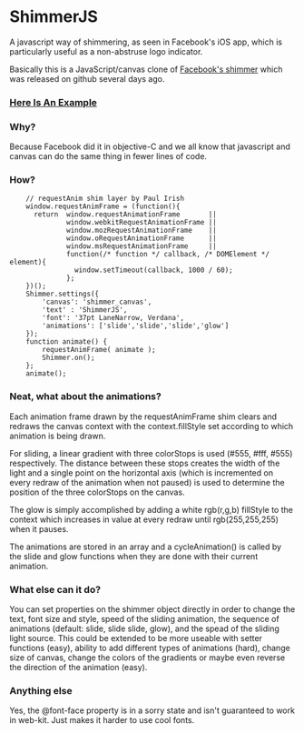 ShimmerJS
=========

A javascript way of shimmering, as seen in Facebook's iOS app, which is particularly useful as a non-abstruse logo indicator. 


Basically this is a JavaScript/canvas clone of [Facebook's shimmer](https://github.com/facebook/Shimmer) which was released on github several days ago.

### [Here Is An Example](http://tedtoy.github.io/ShimmerJS/)


### Why?
Because Facebook did it in objective-C and we all know that javascript and canvas can do the same thing in fewer lines of code.

### How?
    
        // requestAnim shim layer by Paul Irish
        window.requestAnimFrame = (function(){
          return  window.requestAnimationFrame       || 
                  window.webkitRequestAnimationFrame || 
                  window.mozRequestAnimationFrame    || 
                  window.oRequestAnimationFrame      || 
                  window.msRequestAnimationFrame     || 
                  function(/* function */ callback, /* DOMElement */ element){
                    window.setTimeout(callback, 1000 / 60);
                  };
        })();
        Shimmer.settings({
            'canvas': 'shimmer_canvas',
            'text' : 'ShimmerJS',
            'font': '37pt LaneNarrow, Verdana',
            'animations': ['slide','slide','slide','glow']
        });
        function animate() {
            requestAnimFrame( animate );
            Shimmer.on();
        };
        animate();
        
### Neat, what about the animations?
Each animation frame drawn by the requestAnimFrame shim clears and redraws the canvas context with the context.fillStyle set according to which animation is being drawn. 

For sliding, a linear gradient with three colorStops is used (#555, #fff, #555) respectively. The distance between these stops creates the width of the light and a single point on the horizontal axis (which is incremented on every redraw of the animation when not paused) is used to determine the position of the three colorStops on the canvas.

The glow is simply accomplished by adding a white rgb(r,g,b) fillStyle to the context which increases in value at every redraw until rgb(255,255,255) when it pauses.

The animations are stored in an array and a cycleAnimation() is called by the slide and glow functions when they are done with their current animation.

### What else can it do?
You can set properties on the shimmer object directly in order to change the text, font size and style, speed of the sliding animation, the sequence of animations (default: slide, slide slide, glow), and the spead of the sliding light source. This could be extended to be more useable with setter functions (easy), ability to add different types of animations (hard), change size of canvas, change the colors of the gradients or maybe even reverse the direction of the animation (easy).

### Anything else
Yes, the @font-face property is in a sorry state and isn't guaranteed to work in web-kit. Just makes it harder to use cool fonts.
